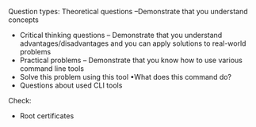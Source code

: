Question types:
Theoretical questions –Demonstrate that you understand concepts 
* Critical thinking questions – Demonstrate that you understand advantages/disadvantages and you can apply solutions to real-world problems 
* Practical problems – Demonstrate that you know how to use various command line tools
* Solve this problem using this tool •What does this command do?
* Questions about used CLI tools

Check: 
* Root certificates